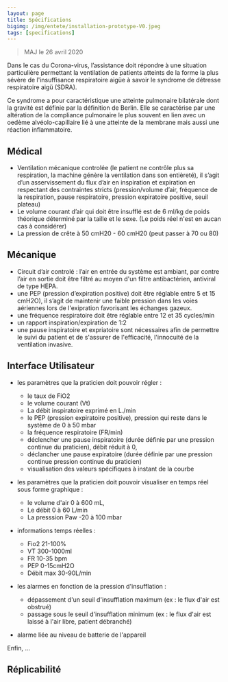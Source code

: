 ```yaml
---
layout: page
title: Spécifications
bigimg: /img/entete/installation-prototype-V0.jpeg
tags: [specifications]
---
```


> MAJ le 26 avril 2020

Dans le cas du Corona-virus, l’assistance doit répondre à une situation particulière permettant la ventilation de patients atteints de la forme la plus sévère de l'insuffisance respiratoire aigüe à savoir le syndrome de détresse respiratoire aigü (SDRA).

Ce syndrome a pour caractéristique une atteinte pulmonaire bilatérale dont la gravité est définie par la définition de Berlin. Elle se caractérise par une altération de la compliance pulmonaire le plus souvent en lien avec un oedème alvéolo-capillaire lié à une atteinte de la membrane mais aussi une réaction inflammatoire.

## Médical

  * Ventilation mécanique controlée (le patient ne contrôle plus sa respiration, la machine génère la ventilation dans son entièreté), il s’agit d’un asservissement du flux d’air en inspiration et expiration en respectant des contraintes stricts (pression/volume d’air, fréquence de la respiration, pause respiratoire, pression expiratoire positive, seuil plateau)
   * Le volume courant d’air qui doit être insufflé est de 6 ml/kg de poids théorique déterminé par la taille et le sexe. (Le poids réel n'est en aucan cas à considérer)
   * La pression de crête à 50 cmH20 - 60 cmH20 (peut passer à 70 ou 80)

## Mécanique

   * Circuit d’air controlé : l’air en entrée du système est ambiant, par contre l’air en sortie doit être filtré au moyen d'un filtre antibactérien, antiviral de type HEPA.
   * une PEP (pression d’expiration positive) doit être réglable entre 5 et 15 cmH2O), il s’agit de maintenir une faible pression dans les voies aériennes lors de l'exipration favorisant les échanges gazeux.
   * une fréquence respiratoire doit être réglable entre 12 et 35 cycles/min
   * un rapport inspiration/expiration de 1:2
   * une pause inspiratoire et expriatoire sont nécessaires afin de permettre le suivi du patient et de s'assurer de l'efficacité, l'innocuité de la ventilation invasive.

## Interface Utilisateur

   * les paramètres que la praticien doit pouvoir régler :
      * le taux de FiO2
      * le volume courant (Vt)
      * La débit inspiratoire exprimé en L./min
      * le PEP (pression expiratoire positive), pression qui reste dans le système de 0 à 50 mbar
      * la fréquence respiratoire (FR/min)
      * déclencher une pause inspiratoire (durée définie par une pression continue du praticien), débit réduit à 0,
      * déclancher une pause expiratoire (durée définie par une pression continue pression continue du praticien)
      * visualisation des valeurs spécifiques à instant de la courbe

   * les paramètres que la praticien doit pouvoir visualiser en temps réel sous forme graphique :
      * le volume d'air 0 à 600 mL,
      * Le débit 0 à 60 L/min
      * La presssion Paw -20 à 100 mbar

   * informations temps réelles :
      * Fio2 21-100%
      * VT 300-1000ml
      * FR 10-35 bpm
      * PEP 0-15cmH2O
      * Débit max 30-90L/min

   * les alarmes en fonction de la pression d'insufflation :
      * dépassement d'un seuil d'insufflation maximum (ex : le flux d'air est obstrué)
      * passage sous le seuil d'insufflation minimum (ex : le flux d'air est laissé à l'air libre, patient débranché)
   * alarme liée au niveau de batterie de l'appareil

Enfin, ...

## Réplicabilité
